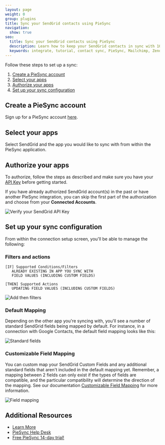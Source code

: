 ```yaml
---
layout: page
weight: 0
group: plugins
title: Sync your SendGrid contacts using PieSync
navigation:
  show: true
seo:
  title: Sync your SendGrid contacts using PieSync
  description: Learn how to keep your SendGrid contacts in sync with 100+ other apps using PieSync
  keywords: integrate, tutorial, contact sync, PieSync, Mailchimp, Zendesk, Salesforce, HubSpot, Quickbooks
---
```


Follow these steps to set up a sync:

1. [Create a PieSync account](#-Create-a-PieSync-account)
2. [Select your apps](#Select-your-apps)
3. [Authorize your apps](#Authorize-your-apps)
4. [Set up your sync configuration](#Set-up-your-sync-configuration)


## Create a PieSync account

Sign up for a PieSync account [here](https://app.piesync.com/).


## Select your apps

Select SendGrid and the app you would like to sync with from within the PieSync application.


## Authorize your apps

To authorize, follow the steps as described and make sure you have your [API Key]({{root_url}}/ui/account-and-settings/api-keys/) before getting started.

If you have already authorized SendGrid account(s) in the past or have another PieSync integration, you can skip the first part of the authorization and choose from your **Connected Accounts**.

![]({{root_url}}/img/piesync-verify-api-key.png "Verify your SendGrid API Key")

## Set up your sync configuration

From within the connection setup screen, you'll be able to manage the following:

### Filters and actions

```
[IF] Supported Conditions/Filters
   ALREADY EXISTING IN APP YOU SYNC WITH
   FIELD VALUES (INCLUDING CUSTOM FIELDS)
```

```
[THEN] Supported Actions
   UPDATING FIELD VALUES (INCLUDING CUSTOM FIELDS)
```

![]({{root_url}}/img/piesync-if-then-filters.png "Add then filters")

### Default Mapping

Depending on the other app you're syncing with, you'll see a number of standard SendGrid fields being mapped by default. For instance, in a connection with Google Contacts, the default field mapping looks like this:

![]({{root_url}}/img/piesync-default-fields.png "Standard fields")


### Customizable Field Mapping

You can custom map your SendGrid Custom Fields and any additional standard fields that aren't included in the default mapping yet. Remember, a mapping between 2 fields can only exist if the types of fields are compatible, and the particular compatibility will determine the direction of the mapping. See our documentation [Customizable Field Mapping](https://help.piesync.com/features/new-customizable-field-mapping) for more information.

![]({{root_url}}/img/piesync-field-mapping.png "Field mapping")

## Additional Resources

- [Learn More](https://www.piesync.com/sendgrid/)
- [PieSync Help Desk](https://help.piesync.com/connector-apps/send-grid)
- [Free PieSync 14-day trial!](https://app.piesync.com/)
